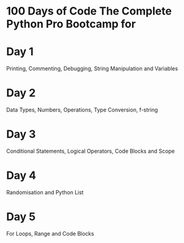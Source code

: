 # 100 Days of Code The Complete Python Pro Bootcamp for

# Day 1
Printing, Commenting, Debugging, String Manipulation and Variables

# Day 2
Data Types, Numbers, Operations, Type Conversion, f-string

# Day 3
Conditional Statements, Logical Operators, Code Blocks and Scope

# Day 4
Randomisation and Python List

# Day 5
For Loops, Range and Code Blocks

